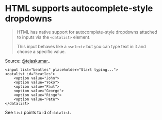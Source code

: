 ﻿# HTML supports autocomplete-style dropdowns

> HTML has native support for autocomplete-style dropdowns attached to inputs via the `<datalist>` element.
>
> This input behaves like a `<select>` but you can type text in it and choose a specific value.

Source: [@tejaskumar_](https://twitter.com/tejaskumar_/status/1194689434656088065?s=21)

	<input list="beatles" placeholder="Start typing...">
	<datalist id="beatles">
		<option value="John">
		<option value="Yoko">
		<option value="Paul">
		<option value="George">
		<option value="Ringo">
		<option value="Pete">
	</datalist>

See `list` points to id of `datalist`.
